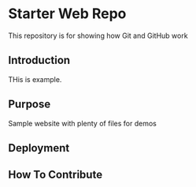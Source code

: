 # Starter Web Repo

This repository is for showing how Git and GitHub work

## Introduction

THis is example.

## Purpose

Sample website with plenty of files for demos

## Deployment

## How To Contribute
